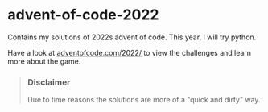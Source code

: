 # advent-of-code-2022
Contains my solutions of 2022s advent of code. This year, I will try python.

Have a look at [adventofcode.com/2022/](https://adventofcode.com/) to view the challenges and learn more about the game.

> ### Disclaimer
>
> Due to time reasons the solutions are more of a "quick and dirty" way.
